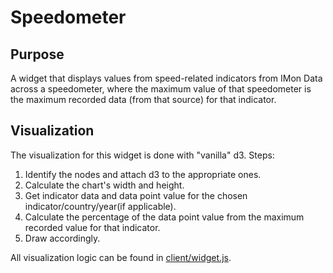 Speedometer
===========

Purpose
-------

A widget that displays values from speed-related indicators from IMon Data across a speedometer, where the maximum value of that speedometer is the maximum recorded data (from that source) for that indicator.

Visualization
--------------

The visualization for this widget is done with "vanilla" d3. Steps:

1. Identify the nodes and attach d3 to the appropriate ones.
2. Calculate the chart's width and height.
3. Get indicator data and data point value for the chosen indicator/country/year(if applicable).
4. Calculate the percentage of the data point value from the maximum recorded value for that indicator.
5. Draw accordingly.

All visualization logic can be found in [client/widget.js](client/widget.js).

